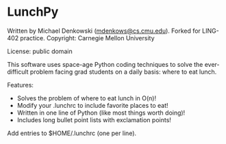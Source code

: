LunchPy
=======

Written by Michael Denkowski (mdenkows@cs.cmu.edu). Forked for LING-402 practice.
Copyright: Carnegie Mellon University

License: public domain

This software uses space-age Python coding techniques to solve the ever-
difficult problem facing grad students on a daily basis: where to eat lunch.

Features:

* Solves the problem of where to eat lunch in O(n)!
* Modify your .lunchrc to include favorite places to eat!
* Written in one line of Python (like most things worth doing)!
* Includes long bullet point lists with exclamation points!

Add entries to $HOME/.lunchrc (one per line).
